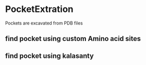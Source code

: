 # PocketExtration
Pockets are excavated from PDB files
## find pocket using custom Amino acid sites

## find pocket using kalasanty

